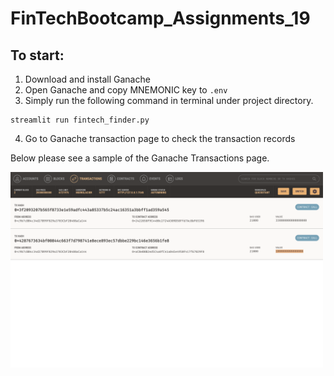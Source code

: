 # FinTechBootcamp_Assignments_19

## To start:
1. Download and install Ganache
2. Open Ganache and copy MNEMONIC key to `.env`
3. Simply run the following command in terminal under project directory.
```
streamlit run fintech_finder.py
```
4. Go to Ganache transaction page to check the transaction records

Below please see a sample of the Ganache Transactions page.

<img src="Figures/ganache _transaction.png" width="500"/>
